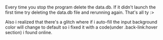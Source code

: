 Every time you stop the program delete the data.db.
If it didn't launch the first time try deleting the data.db file and rerunning again.
That's all ty :>

Also i realized that there's a glitch where if i auto-fill the input background color will change to default so i fixed it with a code(under .back-link:hover section) i found online.
